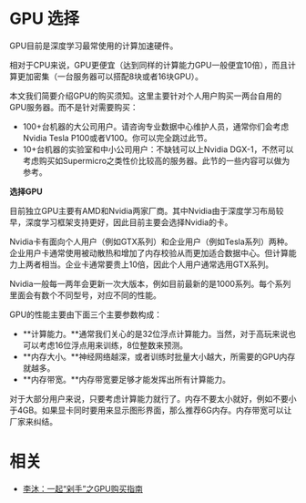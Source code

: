 
# GPU 选择

GPU目前是深度学习最常使用的计算加速硬件。

相对于CPU来说，GPU更便宜（达到同样的计算能力GPU一般便宜10倍），而且计算更加密集（一台服务器可以搭配8块或者16块GPU）。


本文我们简要介绍GPU的购买须知。这里主要针对个人用户购买一两台自用的GPU服务器。而不是针对需要购买：

- 100+台机器的大公司用户。请咨询专业数据中心维护人员，通常你们会考虑Nvidia Tesla P100或者V100。你可以完全跳过此节。
- 10+台机器的实验室和中小公司用户：不缺钱可以上Nvidia DGX-1，不然可以考虑购买如Supermicro之类性价比较高的服务器。此节的一些内容可以做为参考。



**选择GPU**

目前独立GPU主要有AMD和Nvidia两家厂商。其中Nvidia由于深度学习布局较早，深度学习框架支持更好，因此目前主要会选择Nvidia的卡。

Nvidia卡有面向个人用户（例如GTX系列）和企业用户（例如Tesla系列）两种。企业用户卡通常使用被动散热和增加了内存校验从而更加适合数据中心。但计算能力上两者相当。企业卡通常要贵上10倍，因此个人用户通常选用GTX系列。



Nvidia一般每一两年会更新一次大版本，例如目前最新的是1000系列。每个系列里面会有数个不同型号，对应不同的性能。



GPU的性能主要由下面三个主要参数构成：



- **计算能力。**通常我们关心的是32位浮点计算能力。当然，对于高玩来说也可以考虑16位浮点用来训练，8位整数来预测。
- **内存大小。**神经网络越深，或者训练时批量大小越大，所需要的GPU内存就越多。
- **内存带宽。**内存带宽要足够才能发挥出所有计算能力。



对于大部分用户来说，只要考虑计算能力就行了。内存不要太小就好，例如不要小于4GB。如果显卡同时要用来显示图形界面，那么推荐6G内存。内存带宽可以让厂家来纠结。

# 相关

- [李沐：一起“剁手”之GPU购买指南](http://www.sohu.com/a/193300974_494939)
